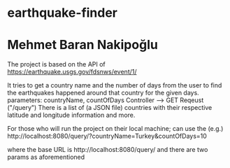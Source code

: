 # earthquake-finder

# Mehmet Baran Nakipoğlu

The project is based on the API of https://earthquake.usgs.gov/fdsnws/event/1/

It tries to get a country name and the number of days from the user to find the earthquakes happened around that country for the given days.
parameters: countryName, countOfDays
Controller --> GET Reqeust ("/query")
There is a list of (a JSON file) countries with their respective latitude and longitude information and more.

For those who will run the project on their local machine; can use the (e.g.)
http://localhost:8080/query/?countryName=Turkey&countOfDays=10

where the base URL is http://localhost:8080/query/
and there are two params as aforementioned
